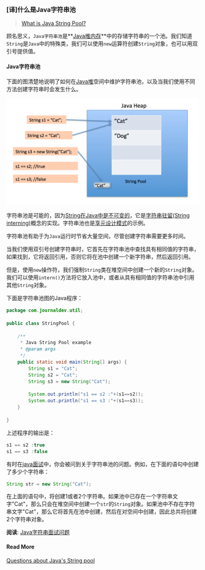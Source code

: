 ### [译]什么是Java字符串池

> [What is Java String Pool?](https://www.journaldev.com/797/what-is-java-string-pool)

顾名思义，`Java字符串池`是**[Java堆内存](https://www.journaldev.com/4098/java-heap-space-vs-stack-memory)**中的存储字符串的一个池。我们知道`String`是`Java`中的特殊类，我们可以使用`new`运算符创建`String`对象，也可以用双引号提供值。

#### Java字符串池

下面的图清楚地说明了如何在[Java堆](https://www.journaldev.com/4098/java-heap-space-vs-stack-memory)空间中维护字符串池，以及当我们使用不同方法创建字符串时会发生什么。

![String Pool](../../img/JavaSe/basic/String-Pool-Java1.png)

字符串池是可能的，因为[String在Java中是不可变的](https://www.journaldev.com/802/string-immutable-final-java)，它是[字符串驻留(String interning)](https://en.wikipedia.org/wiki/String_interning)概念的实现。字符串池也是[享元设计模式](https://www.journaldev.com/1562/flyweight-design-pattern-java)的示例。

字符串池有助于为`Java`运行时节省大量空间，尽管创建字符串需要更多时间。

当我们使用双引号创建字符串时，它首先在字符串池中查找具有相同值的字符串，如果找到，它将返回引用，否则它将在池中创建一个新字符串，然后返回引用。

但是，使用`new`操作符，我们强制`String`类在堆空间中创建一个新的`String`对象。我们可以使用`intern()`方法将它放入池中，或者从具有相同值的字符串池中引用其他`String`对象。

下面是字符串池图的Java程序：

```java
package com.journaldev.util;

public class StringPool {

    /**
     * Java String Pool example
     * @param args
     */
    public static void main(String[] args) {
        String s1 = "Cat";
        String s2 = "Cat";
        String s3 = new String("Cat");
        
        System.out.println("s1 == s2 :"+(s1==s2));
        System.out.println("s1 == s3 :"+(s1==s3));
    }

}
```

上述程序的输出是：

```java
s1 == s2 :true
s1 == s3 :false
```

有时在[java面试](https://www.journaldev.com/2366/core-java-interview-questions-and-answers)中，你会被问到关于字符串池的问题。例如，在下面的语句中创建了多少个字符串：

```java
String str = new String("Cat");
```

在上面的语句中，将创建1或者2个字符串。如果池中已存在一个字符串文字"Cat"，那么只会在堆空间中创建一个`str`的`String`对象。如果池中不存在字符串文字"Cat"，那么它将首先在池中创建，然后在对空间中创建，因此总共将创建2个字符串对象。

**阅读**: [Java字符串面试问题](https://www.journaldev.com/1321/java-string-interview-questions-and-answers)

#### Read More

[Questions about Java's String pool](https://stackoverflow.com/questions/1881922/questions-about-javas-string-pool)